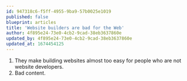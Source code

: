 ```yaml
---
id: 947318c6-f5ff-4955-9ba9-57b0025e1019
published: false
blueprint: articles
title: 'Website builders are bad for the Web'
author: 4f895e24-73e0-4cb2-9cad-38eb3637860e
updated_by: 4f895e24-73e0-4cb2-9cad-38eb3637860e
updated_at: 1674454125
---
```

1. They make building websites almost too easy for people who are not website developers. 
2. Bad content.